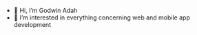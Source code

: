 - 👋 Hi, I’m Godwin Adah
- 👀 I’m interested in everything concerning web and mobile app development
<!-- - 💞️ I’m looking to collaborate on ...
- 📫 How to reach me ...
 -->
<!---
AdahGodwin/AdahGodwin is a ✨ special ✨ repository because its `README.md` (this file) appears on your GitHub profile.
You can click the Preview link to take a look at your changes.
--->
